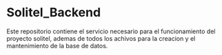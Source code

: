 # Solitel_Backend

Este repositorio contiene el servicio necesario para el funcionamiento del proyecto solitel, ademas de todos los achivos para la creacion y el mantenimiento de la base de datos.
